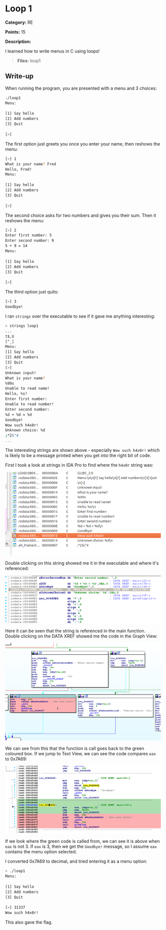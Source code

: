 # Loop 1
**Category:** RE

**Points:** 15

**Description:**

I learned how to write menus in C using loops!

> **Files:** loop1

## Write-up
When running the program, you are presented with a menu and 3 choices:
```bash
./loop1 
Menu:

[1] Say hello
[2] Add numbers
[3] Quit

[>] 
```

The first option just greets you once you enter your name, then reshows the menu:
```bash
[>] 1
What is your name? Fred
Hello, Fred!
Menu:

[1] Say hello
[2] Add numbers
[3] Quit

[>] 
```

The second choice asks for two numbers and gives you their sum. Then it reshows the menu:
```bash
[>] 2
Enter first number: 5
Enter second number: 9
5 + 9 = 14
Menu:

[1] Say hello
[2] Add numbers
[3] Quit

[>] 
```

The third option just quits:
```bash
[>] 3
Goodbye!
```

I ran `strings` over the executable to see if it gave me anything interesting:
```bash
> strings loop1
...
t$,U
[^_]
Menu:
[1] Say hello
[2] Add numbers
[3] Quit
[>] 
Unknown input!
What is your name? 
%99s
Unable to read name!
Hello, %s!
Enter first number: 
Unable to read number!
Enter second number: 
%d + %d = %d
Goodbye!
Wow such h4x0r!
Unknown choice: %d
;*2$"4
...
```

The interesting strings are shown above - especially `Wow such h4x0r!` which is likely to be a message printed when you get into the right bit of code.

First I took a look at strings in IDA Pro to find where the `h4x0r` string was:

![Strings output](strings1.png)

Double clicking on this string showed me it in the executable and where it's referenced:

![Data output](data1.png)

Here it can be seen that the string is referenced in the main function. Double clicking on the DATA XREF showed me the code in the Graph View:

![Graph View](graph1.png)

We can see from this that the function is call goes back to the green coloured box. If we jump to Text View, we can see the code compares `eax` to 0x7A69:

![Code output](code1.png)

If we look where the green code is called from, we can see it is above when `eax` is not 3. If `eax` is 3, then we get the `Goodbye!` message, so I assume `eax` contains the menu option selected.

I converted 0x7A69 to decimal, and tried entering it as a menu option:
```bash
> ./loop1 
Menu:

[1] Say hello
[2] Add numbers
[3] Quit

[>] 31337
Wow such h4x0r!
```
This also gave the flag.


